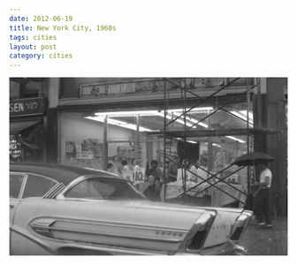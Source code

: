 ```yaml
---
date: 2012-06-19
title: New York City, 1960s
tags: cities
layout: post
category: cities
---
```


![nycrain](https://raw.githubusercontent.com/muneer78/muneer78.github.io/master/images/nyc.jpg)




